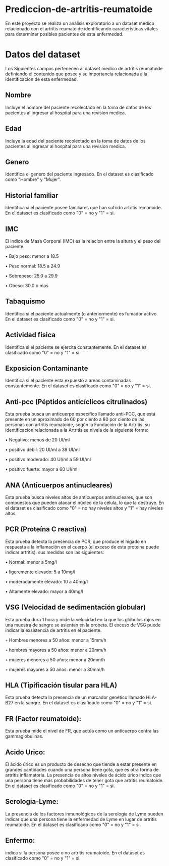 # Prediccion-de-artritis-reumatoide
En este proyecto se realiza un análisis exploratorio a un dataset medico relacionado con el artritis reumatoide identificando características vitales para determinar posibles pacientes de esta enfermedad.

# Datos del dataset
Los Siguientes campos pertenecen al dataset medico de artritis reumatoide definiendo el contenido que posee y su importancia relacionada a la identificacion de esta enfermedad.

## Nombre
Incluye el nombre del paciente recolectado en la toma de datos de los pacientes al ingresar al hospital para una revision medica.

## Edad
Incluye la edad del paciente recolectado en la toma de datos de los pacientes al ingresar al hospital para una revision medica.

## Genero
Identifica el genero del paciente ingresado. En el dataset es clasificado como "Hombre" y "Mujer".

## Historial familiar
Identifica si el paciente posee familiares que han sufrido artritis remanoide. En el dataset es clasificado como "0" = no y "1" = si.

## IMC
El Indice de Masa Corporal (IMC) es la relacion entre la altura y el peso del paciente.

• Bajo peso: menor a 18.5

• Peso normal: 18.5 a 24.9

• Sobrepeso: 25.0 a 29.9

• Obeso: 30.0 o mas

## Tabaquismo

Identifica si el paciente actualmente (o anteriormente) es fumador activo. En el dataset es clasificado como "0" = no y "1" = si.


## Actividad fisica

Identifica si el paciente se ejercita constantemente. En el dataset es clasificado como "0" = no y "1" = si.

## Exposicion Contaminante

Identifica si el paciente esta expuesto a areas contaminadas constantemente. En el dataset es clasificado como "0" = no y "1" = si.


## Anti-pcc (Péptidos anticíclicos citrulinados)

Esta prueba busca un anticuerpo específico llamado anti-PCC, que está presente en un aproximado de 60 por ciento a 80 por ciento de las personas con artritis reumatoide, según la Fundación de la Artritis. su identificacion relacionada a la Artritis se nivela de la siguiente forma:

• Negativo: menos de 20 UI/ml

• positivo debil: 20 UI/ml a 39 UI/ml

• positivo moderado: 40 UI/ml a 59 UI/ml

• positivo fuerte: mayor a 60 UI/ml

## ANA (Anticuerpos antinucleares)

Esta prueba busca niveles altos de anticuerpos antinucleares, que son compuestos que pueden atacar el núcleo de la célula, lo que la destruye. En el dataset es clasificado como "0" = no hay niveles altos y "1" = hay niveles altos.

## PCR (Proteína C reactiva)

Esta prueba detecta la presencia de PCR, que produce el hígado en respuesta a la inflamación en el cuerpo (el exceso de esta proteina puede indicar artritis). sus medidas son las siguientes:

• Normal: menor a 5mg/l

• ligeremente elevado: 5 a 10mg/l

• moderadamente elevado: 10 a 40mg/l

• Altamente elevado: mayor a 40mg/l

## VSG (Velocidad de sedimentación globular)

Esta prueba dura 1 hora y mide la velocidad en la que los glóbulos rojos en una muestra de sangre se asientan en la probeta. El exceso de VSG puede indicar la exsistencia de artritis en el paciente.

◦ Hombres menores a 50 años: menor a 15mm/h

◦ hombres mayores a 50 años: menor a 20mm/h

◦ mujeres menores a 50 años: menor a 20mm/h

◦ mujeres mayores a 50 años: menor a 30mm/h

## HLA (Tipificación tisular para HLA)

Esta prueba detecta la presencia de un marcador genético llamado HLA-B27 en la sangre. En el dataset es clasificado como "0" = no y "1" = si.

## FR (Factor reumatoide): 

Esta prueba mide el nivel de FR, que actúa como un anticuerpo contra las gammaglobulinas.

## Acido Urico: 

El ácido úrico es un producto de desecho que tiende a estar presente en grandes cantidades cuando una persona tiene gota, que es otra forma de artritis inflamatoria. La
presencia de altos niveles de ácido úrico indica que una persona tiene más probabilidades de tener gota que artritis reumatoide. En el dataset es clasificado como "0" = no y "1" = si.

## Serologia-Lyme: 

La presencia de los factores inmunológicos de la serología de Lyme pueden indicar que una persona tiene la enfermedad de Lyme en lugar de artritis reumatoide. En el dataset es clasificado como "0" = no y "1" = si.

## Enfermo: 

indica si la persona posee o no artritis reumatoide. En el dataset es clasificado como "0" = no y "1" = si.
